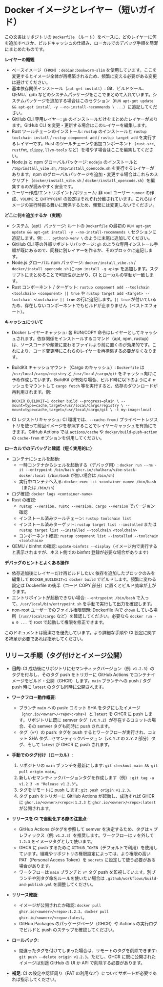# Docker イメージとレイヤー（短いガイド）

この文書はリポジトリの `Dockerfile` （ルート）をベースに、どのレイヤーに何を追加すべきか、ビルドキャッシュの仕組み、ローカルでのデバッグ手順を簡潔にまとめたものです。

**レイヤーの概観**
- ベースイメージ（`FROM`）: `debian:bookworm-slim` を使用しています。ここを変更するとイメージ全体が再構築されるため、頻繁に変える必要がある変更は避けてください。
- 基本依存関係インストール（`apt-get install`）: Git、ビルドツール、QEMU、gdb などのシステムパッケージをここでまとめて入れています。システムパッケージを追加する場合はこのセクション（`RUN apt-get update && apt-get install -y --no-install-recommends \ ...`）に追記してください。
- GitHub CLI 専用レイヤー: `gh` のインストールだけをまとめたレイヤーがあります。GitHub CLI を変更・更新する場合はこのレイヤーを編集します。
- Rust ツールチェーンのインストール: `rustup` のインストールと `rustup toolchain install` / `rustup component add` / `rustup target add` を実行するレイヤーです。Rust のツールチェーンや追加コンポーネント（`rust-src`, `rustfmt`, `clippy`, `llvm-tools` など）を増やす場合はここを編集してください。
- Node.js と npm グローバルパッケージ: `nodejs` のインストールと `/tmp/install_vibe.sh`, `/tmp/install_opencode.sh` を実行するレイヤーがあります。npm のグローバルパッケージを追加・変更する場合はこれらのスクリプト（`docker/install_vibe.sh` / `docker/install_opencode.sh`）を編集するのが読みやすく安全です。
- ユーザー作成/エントリポイント/ボリューム: 非 root ユーザー `runner` の作成、`VOLUME` と `ENTRYPOINT` の設定はそれぞれ分離されています。これらはイメージの実行時振る舞いに関係するため、頻繁には変更しないでください。

**どこに何を追加するか（実践）**
- システム（apt）パッケージ: ルートの `Dockerfile` の最初の `RUN apt-get update && apt-get install -y --no-install-recommends \` セクションに追記します。例: `... python3-venv \` のように末尾に追加してください。
- GitHub CLI 等の外部リポジトリパッケージ: `gh` のような専用インストール手順が既にあるので、同様に別レイヤーを作るか、そのブロックに追記します。
- Node.js グローバル npm パッケージ: `docker/install_vibe.sh` / `docker/install_opencode.sh` に `npm install -g <pkg>` を追加します。スクリプトにまとめることで可読性が上がり、CI とローカルの挙動が一致します。
- Rust コンポーネント / ターゲット: `rustup component add --toolchain <toolchain> <component> || true` や `rustup target add <target> --toolchain <toolchain> || true` の行に追記します。`|| true` が付いているため、存在しないコンポーネントでもビルドが止まりません（ベストエフォート）。

**キャッシュについて**
- Docker レイヤーキャッシュ: 各 RUN/COPY 命令はレイヤーとしてキャッシュされます。依存関係をインストールするコマンド（apt, npm, rustup）は、ソースコードや頻繁に変わるファイルより前に置くのが効果的です。これにより、コード変更時にこれらのレイヤーを再構築する必要がなくなります。
- BuildKit キャッシュマウント（Cargo のキャッシュ）: `Dockerfile` は `/usr/local/cargo/registry` と `/usr/local/cargo/git` をキャッシュ向けに予め作成しています。BuildKit が有効な場合、ビルド時に以下のようにキャッシュをマウントして `cargo fetch` 等を実行すると、依存のダウンロードが再利用されます。例:

  `DOCKER_BUILDKIT=1 docker build --progress=plain \
    --mount=type=cache,target=/usr/local/cargo/registry \
    --mount=type=cache,target=/usr/local/cargo/git \
    -t my-image:local .`

- CI レジストリキャッシュ: CI 環境では、`--cache-from` / プライベートレジストリを使って前回イメージを参照することでレイヤーキャッシュを有効にできます。GitHub Actions では `actions/cache` や `docker/build-push-action` の `cache-from` オプションを併用してください。

**ローカルでのデバッグと確認（短く実用的に）**
- コンテナにシェルを起動:
  - 一時コンテナからシェルを起動する（デバッグ用）: `docker run --rm -it --entrypoint /bin/bash ghcr.io/chalharu/vibe-stack-docker:local`（`/bin/bash` が無い場合は `/bin/sh`）
  - 実行中コンテナへ入る: `docker exec -it <container-name> /bin/bash`（または `/bin/sh`）
- ログ確認: `docker logs <container-name>`
- Rust の確認:
  - `rustup --version`、`rustc --version`、`cargo --version` でバージョン確認
  - インストール済みツールチェーン: `rustup toolchain list`
  - インストール済みターゲット: `rustup target list --installed` または `rustup target list --installed --toolchain <toolchain>`
  - コンポーネント確認: `rustup component list --installed --toolchain <toolchain>`
- QEMU / binfmt の確認: `update-binfmts --display`（イメージ内で実行すると表示されますが、ホスト側での binfmt 登録が必要な場合があります）

**デバッグのヒントとよくある操作**
- 依存追加後にレイヤーだけ再ビルドしたい: 依存を追加したブロックのみを編集して `DOCKER_BUILDKIT=1 docker build` でビルドします。頻繁に変わる設定は Dockerfile の後半（コード COPY 部分）に置くとビルド効率が上がります。
- エントリポイントが起動できない場合: `--entrypoint /bin/bash` で入って、`/usr/local/bin/entrypoint.sh` を手動で実行して出力を確認します。
- non-root ユーザーでのファイル権限問題: Dockerfile 内で `chown` している場所（`/usr/local/cargo` など）を確認してください。必要なら `docker run -u 0 ...` で root で起動して権限を修正できます。

このドキュメントは簡潔さを優先しています。より詳細な手順や CI 設定に関する補足が必要であれば指示してください。

## リリース手順（タグ付けとイメージ公開）

- **目的**: CI 成功後にリポジトリにセマンティックバージョン（例: `v1.2.3`）のタグを付与し、そのタグ push をトリガーに GitHub Actions でコンテナイメージをビルド・公開（GHCR）します。`main` ブランチへの push / タグ push 時に `latest` のタグも同時に公開されます。

- **ワークフロー動作概要**:
  - ブランチ `main` への push: コミット SHA をタグにしたイメージ（`ghcr.io/<owner>/<repo>:<sha>`）と `latest` を GHCR に push します。リポジトリに既に semver タグ（`vX.Y.Z`）が存在するコミットの場合、その semver タグも同時に push されます。
  - タグ（`v*`）の push: タグを push するとワークフローが実行され、コミット SHA タグ、セマンティックバージョン（`vX.Y.Z` の `X.Y.Z` 部分）タグ、そして `latest` が GHCR に push されます。

- **手動でのタグ付け（ローカル）**:
  1. リポジトリの `main` ブランチを最新にします: `git checkout main && git pull origin main`。
  2. 新しいセマンティックバージョンタグを作成します（例）: `git tag -a v1.2.3 -m "Release v1.2.3"`。
  3. タグをリモートに push します: `git push origin v1.2.3`。
  4. タグ push をトリガーに GitHub Actions が起動し、成功すれば GHCR に `ghcr.io/<owner>/<repo>:1.2.3` と `ghcr.io/<owner>/<repo>:latest` が公開されます。

- **リリースを CI で自動化する際の注意点**:
  - GitHub Actions がタグを参照して semver を決定するため、タグは `v` プレフィックス（例: `v1.2.3`）を推奨します。ワークフローは `v` を外して `1.2.3` をイメージタグとして使います。
  - GHCR に push するために `GITHUB_TOKEN`（デフォルトで利用）を使用しています。組織やリポジトリの権限設定によっては、より権限の高い PAT（Personal Access Token）を `secrets` に設定して使う必要がある場合があります。
  - ワークフローは `main` ブランチと `v*` タグ push を監視しています。別ブランチや別タグ命名ルールを使いたい場合は `.github/workflows/build-and-publish.yml` を調整してください。

- **リリース確認**:
  - イメージが公開されたか確認: `docker pull ghcr.io/<owner>/<repo>:1.2.3`、`docker pull ghcr.io/<owner>/<repo>:latest`。
  - GitHub Packages のパッケージページ（GHCR）や Actions の実行ログでビルドと push のステップを確認してください。

- **ロールバック**:
  - 間違ったタグを付けてしまった場合は、リモートのタグを削除できます: `git push --delete origin v1.2.3`。ただし、GHCR に既に公開されたイメージは別途 GitHub の UI か API で削除する必要があります。

- **補足**: CI の設定や認証周り（PAT の利用など）についてサポートが必要であれば指示してください。